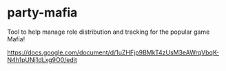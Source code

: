 # party-mafia
Tool to help manage role distribution and tracking for the popular game Mafia!

https://docs.google.com/document/d/1uZHFjp9BMkT4zUsM3eAWrqVbqK-N4h1pUNj1dLxg9O0/edit

